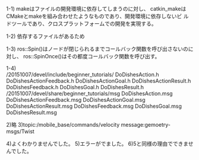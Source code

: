 1-1)	makeはファイルの開発環境に依存してしまうのに対し、
	catkin_makeはCMakeとmakeを組み合わせたようなものであり、開発環境に依存しないビ
	ルドツールであり、クロスプラットフォームでの開発を実現する。

1-2)	依存するファイルがあるため

1-3)	ros::Spin()はノードが閉じられるまでコールバック関数を呼び出さないのに対し、
	ros::SpinOnce()はその都度コールバック関数を呼び出す。

1-4)	
/20151007/devel/include/beginner_tutorials/
	DoDishesAction.h
	DoDishesActionFeedback.h
	DoDishesActionGoal.h
	DoDishesActionResult.h
	DoDishesFeedback.h
	DoDishesGoal.h
	DoDishesResult.h
/20151007/devel/share/beginner_tutorials/msg
	DoDishesAction.msg
	DoDishesActionFeedback.msg
	DoDishesActionGoal.msg
	DoDishesActionResult.msg
	DoDishesFeedback.msg
	DoDishesGoal.msg
	DoDishesResult.msg

2)略
3)topic:/mobile_base/commands/velocity
  message:gemoetry-msgs/Twist

4)よくわかりませんでした。
5)エラーがでました。
6)5と同様の理由でできませんでした。

